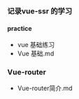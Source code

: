 ### 记录vue-ssr 的学习

#### practice
- vue 基础练习
- Vue 基础.md

### Vue-router

- Vue-router简介.md










